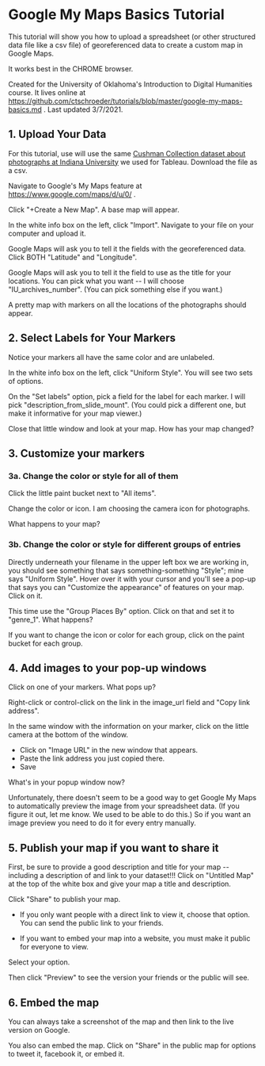 # Google My Maps Basics Tutorial

This tutorial will show you how to upload a spreadsheet (or other structured data file like a csv file) of georeferenced data to create a custom map in Google Maps.

It works best in the CHROME browser.

Created for the University of Oklahoma's Introduction to Digital Humanities course. It lives online at https://github.com/ctschroeder/tutorials/blob/master/google-my-maps-basics.md . Last updated 3/7/2021.

## 1. Upload Your Data

For this tutorial, use will use the same [Cushman Collection dataset about photographs at Indiana University](https://www.dropbox.com/s/38yz4c64b7wb1w7/cushman-collection-lat-long-disagg.csv?dl=0) we used for Tableau.  Download the file as a csv.

Navigate to Google's My Maps feature at https://www.google.com/maps/d/u/0/ .  

Click "+Create a New Map".  A base map will appear.

In the white info box on the left, click "Import".  Navigate to your file on your computer and upload it.

Google Maps will ask you to tell it the fields with the georeferenced data.  Click BOTH "Latitude" and "Longitude".

Google Maps will ask you to tell it the field to use as the title for your locations. You can pick what you want -- I will choose "IU_archives_number".  (You can pick something else if you want.)

A pretty map with markers on all the locations of the photographs should appear.

## 2. Select Labels for Your Markers

Notice your markers all have the same color and are unlabeled.  

In the white info box on the left, click "Uniform Style".  You will see two sets of options.

On the "Set labels" option, pick a field for the label for each marker.  I will pick "description_from_slide_mount".  (You could pick a different one, but make it informative for your map viewer.)

Close that little window and look at your map.  How has your map changed?

## 3. Customize your markers

### 3a. Change the color or style for all of them

Click the little paint bucket next to "All items".

Change the color or icon.  I am choosing the camera icon for photographs.

What happens to your map?

### 3b. Change the color or style for different groups of entries

Directly underneath your filename in the upper left box we are working in, you should see something that says something-something "Style"; mine says "Uniform Style". Hover over it with your cursor and you'll see a pop-up that says you can "Customize the appearance" of features on your map.  Click on it.

This time use the "Group Places By" option. Click on that and set it to "genre_1". What happens?

If you want to change the icon or color for each group, click on the paint bucket for each group.

## 4. Add images to your pop-up windows

Click on one of your markers. What pops up?

Right-click or control-click on the link in the image_url field and "Copy link address".

In the same window with the information on your marker, click on the little camera at the bottom of the window.  
 - Click on "Image URL" in the new window that appears.  
 - Paste the link address you just copied there.  
 - Save

What's in your popup window now?

Unfortunately, there doesn't seem to be a good way to get Google My Maps to automatically preview the image from your spreadsheet data.  (If you figure it out, let me know.  We used to be able to do this.) So if you want an image preview you need to do it for every entry manually.

## 5. Publish your map if you want to share it

First, be sure to provide a good description and title for your map -- including a description of and link to your dataset!!!  Click on "Untitled Map" at the top of the white box and give your map a title and description. 

Click "Share" to publish your map.  

 - If you only want people with a direct link to view it, choose that option.  You can send the public link to your friends.

 - If you want to embed your map into a website, you must make it public for everyone to view.

Select your option. 


Then click "Preview" to see the version your friends or the public will see.

## 6. Embed the map

You can always take a screenshot of the map and then link to the live version on Google.

You also can embed the map.  Click on "Share" in the public map for options to tweet it, facebook it, or embed it.


